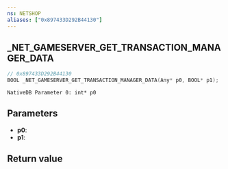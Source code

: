 ```yaml
---
ns: NETSHOP
aliases: ["0x897433D292B44130"]
---
```

## _NET_GAMESERVER_GET_TRANSACTION_MANAGER_DATA

```c
// 0x897433D292B44130
BOOL _NET_GAMESERVER_GET_TRANSACTION_MANAGER_DATA(Any* p0, BOOL* p1);
```

```
NativeDB Parameter 0: int* p0
```

## Parameters
* **p0**: 
* **p1**: 

## Return value
